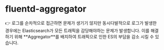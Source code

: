 # fluentd-aggregator

<aside>
👉 로그를 순차적으로 접근하면 문제가 생기기 않지만 동시다발적으로 로그가 발생한 경우에는 Elasticsearch가 모든 트래픽을 감당해야하는 문제가 발생합니다. 이를 해결하기 위해 **Aggregator**를 배치하여 트래픽으로 인한 ES의 부담을 감소 시킬 수 있습니다.

</aside>
